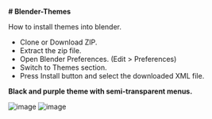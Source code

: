 **# Blender-Themes**

How to install themes into blender. 
- Clone or Download ZIP.
- Extract the zip file. 
- Open Blender Preferences. (Edit > Preferences)
- Switch to Themes section.
- Press Install button and select the downloaded XML file.


**Black and purple theme with semi-transparent menus.** 

![image](https://github.com/RasoftDS/Blender-Themes/assets/7978358/d4b810bd-4e36-4eea-958b-8ca9eafcd1c3)
![image](https://github.com/RasoftDS/Blender-Themes/assets/7978358/1b6b5f42-5f74-4455-b3b8-67334c070b46)
